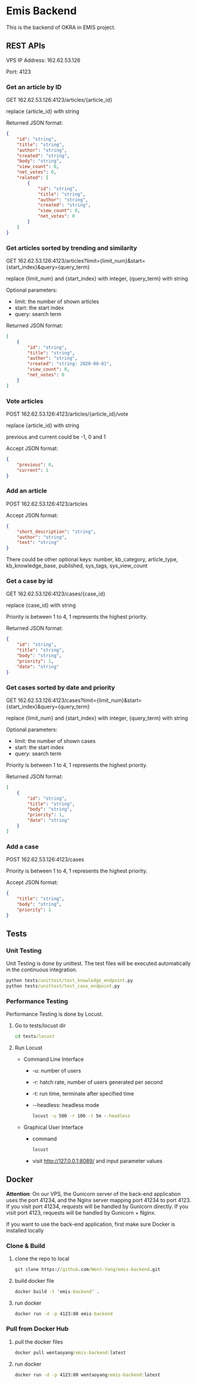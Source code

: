 # Emis Backend

This is the backend of OKRA in EMIS project.

## REST APIs

VPS IP Address: 162.62.53.126

Port: 4123

### Get an article by ID

GET 162.62.53.126:4123/articles/{article_id}

replace {article_id} with string

Returned JSON format:

```json
{
    "id": "string",
    "title": "string",
    "author": "string",
    "created": "string",
    "body": "string",
    "view_count": 0,
    "net_votes": 0,
    "related": [
        {
            "id": "string",
            "title": "string",
            "author": "string",
            "created": "string",
            "view_count": 0,
            "net_votes": 0
        }
    ]
}
```

### Get articles sorted by trending and similarity

GET 162.62.53.126:4123/articles?limit={limit_num}&start={start_index}&query={query_term}

replace {limit_num} and {start_index} with integer, {query_term} with string

Optional parameters:
- limit: the number of shown articles
- start: the start index
- query: search term

Returned JSON format:

```json
[
    {
        "id": "string",
        "title": "string",
        "author": "string",
        "created": "string: 2020-08-01",
        "view_count": 0,
        "net_votes": 0
    }
]
```

### Vote articles

POST 162.62.53.126:4123/articles/{article_id}/vote

replace {article_id} with string

previous and current could be -1, 0 and 1

Accept JSON format:

```json
{
    "previous": 0,
    "current": 1
}
```

### Add an article

POST 162.62.53.126:4123/articles

Accept JSON format:
```json
{
    "short_description": "string",
    "author": "string",
    "text": "string"
}
```
There could be other optional keys: number, kb_category, article_type, kb_knowledge_base, published, sys_tags, sys_view_count


### Get a case by id

GET 162.62.53.126:4123/cases/{case_id}

replace {case_id} with string

Priority is between 1 to 4, 1 represents the highest priority.

Returned JSON format:
```json
{
    "id": "string",
    "title": "string",
    "body": "string",
    "priority": 1,
    "date": "string"
}
```

### Get cases sorted by date and priority

GET 162.62.53.126:4123/cases?limit={limit_num}&start={start_index}&query={query_term}

replace {limit_num} and {start_index} with integer, {query_term} with string

Optional parameters:
- limit: the number of shown cases
- start: the start index
- query: search term

Priority is between 1 to 4, 1 represents the highest priority.

Returned JSON format:

```json
[
    {
        "id": "string",
        "title": "string",
        "body": "string",
        "priority": 1,
        "date": "string"
    }
]
```

### Add a case

POST 162.62.53.126:4123/cases

Priority is between 1 to 4, 1 represents the highest priority.

Accept JSON format:
```json
{
    "title": "string",
    "body": "string",
    "priority": 1
}
```

## Tests

### Unit Testing

Unit Testing is done by unittest. The test files will be executed automatically in the continuous integration.

```cmd
python tests/unittest/test_knowledge_endpoint.py
python tests/unittest/test_case_endpoint.py
```

### Performance Testing
Performance Testing is done by Locust.

1. Go to tests/locust dir

   ```cmd
   cd tests/locust
   ```

2. Run Locust

   - Command Line Interface
     - -u: number of users

     - -r: hatch rate, number of users generated per second

     - -t: run time, terminate after specified time

     - --headless: headless mode

       ```cmd
       locust -u 500 -r 100 -t 5m --headless
       ```

   - Graphical User Interface

     - command

       ```cmd
       locust
       ```

     - visit http://127.0.0.1:8089/ and input parameter values

## Docker

**Attention**: On our VPS, the Gunicorn server of the back-end application uses the port 41234, and the Nginx server mapping port 41234 to port 4123. If you visit port 41234, requests will be handled by Gunicorn directly. If you visit port 4123, requests will be handled by Gunicorn + Nginx.

If you want to use the back-end application, first make sure Docker is installed locally

### Clone & Build

1. clone the repo to local

   ```cmd
   git clone https://github.com/Went-Yang/emis-backend.git
   ```

2. build docker file

   ```cmd
   docker build -t 'emis-backend' .
   ```

3. run docker

   ```cmd
   docker run -d -p 4123:80 emis-backend
   ```


### Pull from Docker Hub

1. pull the docker files

   ```cmd
   docker pull wentaoyang/emis-backend:latest
   ```

2. run docker

   ```cmd
   docker run -d -p 4123:80 wentaoyang/emis-backend:latest
   ```

